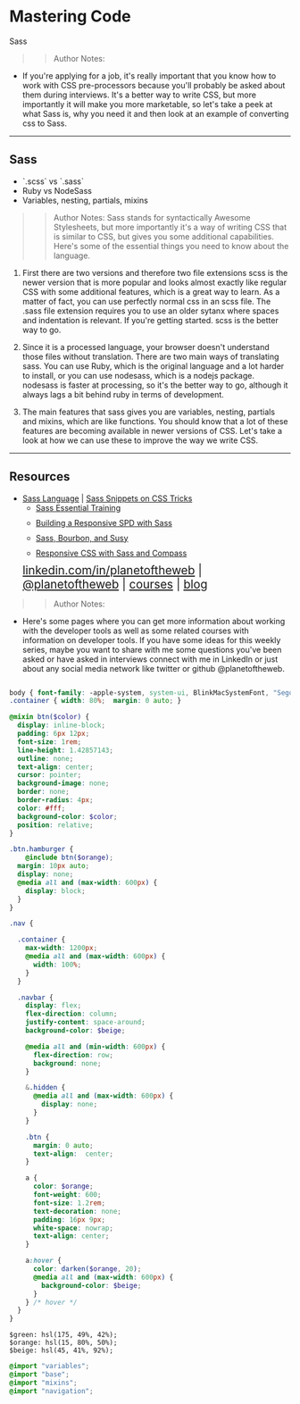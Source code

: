 
<!-- .slide: data-state="title" -->

# Mastering Code
Sass

>> Author Notes:
- If you're applying for a job, it's really important that you know how to work with CSS pre-processors because you'll probably be asked about them during interviews. It's a better way to write CSS, but more importantly it will make you more marketable, so let's take a peek at what Sass is, why you need it and then look at an example of converting css to Sass.

---

## Sass

<ul>
  <li class="fragment">`.scss` vs `.sass`</li>
  <li class="fragment">Ruby vs NodeSass</li>
  <li class="fragment">Variables, nesting, partials, mixins</li>
</ul>

>> Author Notes:
Sass stands for syntactically Awesome Stylesheets, but more importantly it's a way of writing CSS that is similar to CSS, but gives you some additional capabilities. Here's some of the essential things you need to know about the language.

1. First there are two versions and therefore two file extensions scss is the newer version that is more popular and looks almost exactly like regular CSS with some additional features, which is a great way to learn. As a matter of fact, you can use perfectly normal css in an scss file. The .sass file extension requires you to use an older sytanx where spaces and indentation is relevant. If you're getting started. scss is the better way to go.

2. Since it is a processed language, your browser doesn't understand those files without translation. There are two main ways of translating sass. You can use Ruby, which is the original language and a lot harder to install, or you can use nodesass, which is a nodejs package. nodesass is faster at processing, so it's the better way to go, although it always lags a bit behind ruby in terms of development.

3. The main features that sass gives you are variables, nesting, partials and mixins, which are like functions. You should know that a lot of these features are becoming available in newer versions of CSS. Let's take a look at how we can use these to improve the way we write CSS.

---
## Resources
<ul>
  <li><a href="http://sass-lang.com/">Sass Language</a> | <a href="https://css-tricks.com/snippets/sass/">Sass Snippets on CSS Tricks</a></li>
  <li style="list-style: none;">
    <ul>
      <li style="margin-bottom: 10px"><a href="https://www.linkedin.com/learning/sass-essential-training">Sass Essential Training</a></li>
      <li style="margin-bottom: 10px"><a href="https://www.linkedin.com/learning/building-a-responsive-single-page-design-with-sass">Building a Responsive SPD with Sass</a></li>
      <li style="margin-bottom: 10px"><a href="https://www.linkedin.com/learning/responsive-css-workflow-with-sass-bourbon-and-susy">Sass, Bourbon, and Susy</a></li>
      <li style="margin-bottom: 10px"><a href="https://www.linkedin.com/learning/responsive-css-with-sass-and-compass">Responsive CSS with Sass and Compass</a></li>
    </ul>
  <li style="list-style: none; font-size: 1.3rem;"><a href="hhttps://www.linkedin.com/in/planetoftheweb">linkedin.com/in/planetoftheweb</a> | <a href="https://www.twitter.com/planetoftheweb">@planetoftheweb</a> | <a href="https://www.linkedin.com/learning/instructors/ray-villalobos">courses</a> | <a href="https://raybo.org">blog</a></li>
</ul>

>> Author Notes:
- Here's some pages where you can get more information about working with the developer tools as well as some related courses with information on developer tools. If you have some ideas for this weekly series, maybe you want to share with me some questions you've been asked or have asked in interviews connect with me in LinkedIn or just about any social media network like twitter or github @planetoftheweb.


```_base.scss

body { font-family: -apple-system, system-ui, BlinkMacSystemFont, "Segoe UI", Roboto, "Helvetica Neue", Arial, sans-serif; font-size: 1.5rem; margin: 0; padding: 0; }
.container { width: 80%;  margin: 0 auto; }

```

```_mixins.scss
@mixin btn($color) {
  display: inline-block;
  padding: 6px 12px;
  font-size: 1rem;
  line-height: 1.42857143;
  outline: none;
  text-align: center;
  cursor: pointer;
  background-image: none;
  border: none;
  border-radius: 4px;
  color: #fff;
  background-color: $color;
  position: relative;
}

.btn.hamburger {
	@include btn($orange);
  margin: 10px auto;
  display: none;
  @media all and (max-width: 600px) {
    display: block;
  }
}
```

```_nav.scss
.nav {

  .container {
    max-width: 1200px;
    @media all and (max-width: 600px) {
      width: 100%;
    }
  }

  .navbar {
    display: flex;
    flex-direction: column;
    justify-content: space-around;
    background-color: $beige;

    @media all and (min-width: 600px) {
      flex-direction: row;
      background: none;
    }

    &.hidden {
      @media all and (max-width: 600px) {
        display: none;
      }
    }

    .btn {
      margin: 0 auto;
      text-align:  center;
    }

    a {
      color: $orange;
      font-weight: 600;
      font-size: 1.2rem;
      text-decoration: none;
      padding: 16px 9px;
      white-space: nowrap;
      text-align: center;
    }

    a:hover {
      color: darken($orange, 20);
      @media all and (max-width: 600px) {
        background-color: $beige;
      }
    } /* hover */
  }
}
```

```_variables
$green: hsl(175, 49%, 42%);
$orange: hsl(15, 80%, 50%);
$beige: hsl(45, 41%, 92%);
```


```styles.scss
@import "variables";
@import "base";
@import "mixins";
@import "navigation";
```
